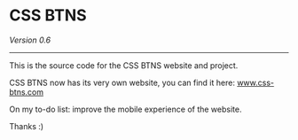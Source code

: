 # CSS BTNS
*Version 0.6*
***

This is the source code for the CSS BTNS website and project.

CSS BTNS now has its very own website, you can find it here: www.css-btns.com

On my to-do list: improve the mobile experience of the website.

Thanks :)
